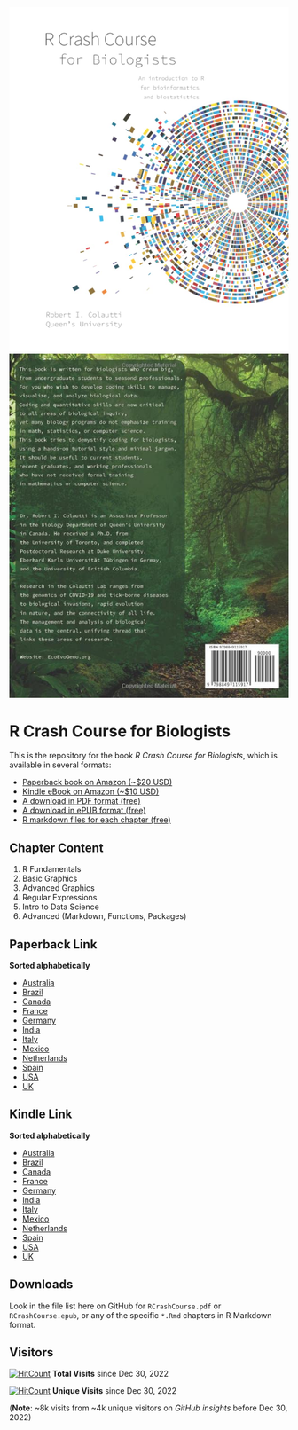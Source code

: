 
![R Crash Course Cover](./images/RCrashCourse_frontcover.jpg) ![R Crash Course Back](./images/RCrashCourse_back.jpg)

# R Crash Course for Biologists

This is the repository for the book *R Crash Course for Biologists*, which is available in several formats:

  * [Paperback book on Amazon (~$20 USD)](#Paperback-Link)
  * [Kindle eBook on Amazon (~$10 USD)](#Kindle-Link)
  * [A download in PDF format (free)](#Downloads)
  * [A download in ePUB format (free)](#Downloads)
  * [R markdown files for each chapter (free)](#Downloads)

## Chapter Content
  
  1. R Fundamentals
  2. Basic Graphics
  3. Advanced Graphics
  4. Regular Expressions
  5. Intro to Data Science
  6. Advanced (Markdown, Functions, Packages)
  
## Paperback Link

**Sorted alphabetically** 

  * [Australia](https://www.amazon.com.au/dp/B0BMSZSVN7/ref=sr_1_1?crid=WWP8K5UVF1SK&keywords=R+Crash+Course+for+Biologists)
  * [Brazil](https://www.amazon.com.br/dp/B0BMSZSVN7/ref=sr_1_1?crid=WWP8K5UVF1SK&keywords=R+Crash+Course+for+Biologists)
  * [Canada](https://www.amazon.ca/dp/B0BMSZSVN7/ref=sr_1_1?crid=WWP8K5UVF1SK&keywords=R+Crash+Course+for+Biologists)
  * [France](https://www.amazon.fr/dp/B0BMSZSVN7/ref=sr_1_1?crid=WWP8K5UVF1SK&keywords=R+Crash+Course+for+Biologists)
  * [Germany](https://www.amazon.de/dp/B0BMSZSVN7/ref=sr_1_1?crid=WWP8K5UVF1SK&keywords=R+Crash+Course+for+Biologists)
  * [India](https://www.amazon.in/dp/B0BMSZSVN7/ref=sr_1_1?crid=WWP8K5UVF1SK&keywords=R+Crash+Course+for+Biologists)
  * [Italy](https://www.amazon.it/dp/B0BMSZSVN7/ref=sr_1_1?crid=WWP8K5UVF1SK&keywords=R+Crash+Course+for+Biologists)
  * [Mexico](https://www.amazon.com.mx/dp/B0BMSZSVN7/ref=sr_1_1?crid=WWP8K5UVF1SK&keywords=R+Crash+Course+for+Biologists)
  * [Netherlands](https://www.amazon.nl/dp/B0BMSZSVN7/ref=sr_1_1?crid=WWP8K5UVF1SK&keywords=R+Crash+Course+for+Biologists)
  * [Spain](https://www.amazon.es/dp/B0BMSZSVN7/ref=sr_1_1?crid=WWP8K5UVF1SK&keywords=R+Crash+Course+for+Biologists)
  * [USA](https://www.amazon.com/dp/B0BMSZSVN7/ref=sr_1_1?crid=WWP8K5UVF1SK&keywords=R+Crash+Course+for+Biologists)
  * [UK](https://www.amazon.co.uk/dp/B0BMSZSVN7/ref=sr_1_1?crid=WWP8K5UVF1SK&keywords=R+Crash+Course+for+Biologists)
  
## Kindle Link

**Sorted alphabetically** 

  * [Australia](https://www.amazon.com.au/Crash-Course-Biologists-bioinformatics-biostatistics-ebook/dp/B0BCDVRRF2)
  * [Brazil](https://www.amazon.com.br/Crash-Course-Biologists-bioinformatics-biostatistics-ebook/dp/B0BCDVRRF2)
  * [Canada](https://www.amazon.ca/Crash-Course-Biologists-bioinformatics-biostatistics-ebook/dp/B0BCDVRRF2)
  * [France](https://www.amazon.fr/Crash-Course-Biologists-bioinformatics-biostatistics-ebook/dp/B0BCDVRRF2)
  * [Germany](https://www.amazon.de/Crash-Course-Biologists-bioinformatics-biostatistics-ebook/dp/B0BCDVRRF2)
  * [India](https://www.amazon.in/Crash-Course-Biologists-bioinformatics-biostatistics-ebook/dp/B0BCDVRRF2)
  * [Italy](https://www.amazon.it/Crash-Course-Biologists-bioinformatics-biostatistics-ebook/dp/B0BCDVRRF2)
  * [Mexico](https://www.amazon.com.mx/Crash-Course-Biologists-bioinformatics-biostatistics-ebook/dp/B0BCDVRRF2)
  * [Netherlands](https://www.amazon.nl/Crash-Course-Biologists-bioinformatics-biostatistics-ebook/dp/B0BCDVRRF2)
  * [Spain](https://www.amazon.es/Crash-Course-Biologists-bioinformatics-biostatistics-ebook/dp/B0BCDVRRF2)
  * [USA](https://www.amazon.com/Crash-Course-Biologists-bioinformatics-biostatistics-ebook/dp/B0BCDVRRF2)
  * [UK](https://www.amazon.co.uk/Crash-Course-Biologists-bioinformatics-biostatistics-ebook/dp/B0BCDVRRF2)
  
## Downloads

Look in the file list here on GitHub for `RCrashCourse.pdf` or `RCrashCourse.epub`, or any of the specific `*.Rmd` chapters in R Markdown format.

## Visitors

[![HitCount](https://hits.dwyl.com/colauttilab/RCrashCourse_Book.svg?style=flat-square)](http://hits.dwyl.com/colauttilab/RCrashCourse_Book) **Total Visits** since Dec 30, 2022

[![HitCount](https://hits.dwyl.com/colauttilab/RCrashCourse_Book.svg?style=flat-square&show=unique)](http://hits.dwyl.com/colauttilab/RCrashCourse_Book) **Unique Visits** since Dec 30, 2022

(**Note**: ~8k visits from ~4k unique visitors on *GitHub insights* before Dec 30, 2022)
